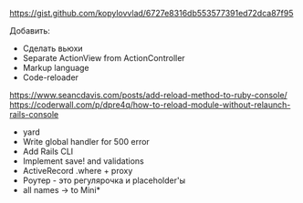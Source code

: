 https://gist.github.com/kopylovvlad/6727e8316db553577391ed72dca87f95

Добавить:

* Сделать вьюхи
* Separate ActionView from ActionController
* Markup language
* Code-reloader

https://www.seancdavis.com/posts/add-reload-method-to-ruby-console/
https://coderwall.com/p/dpre4q/how-to-reload-module-without-relaunch-rails-console

* yard
* Write global handler for 500 error
* Add Rails CLI
* Implement save! and validations
* ActiveRecord .where + proxy
* Роутер - это регулярочка и placeholder'ы
* all names -> to Mini*
